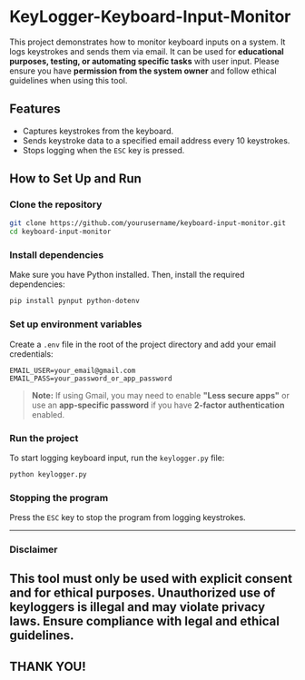 # KeyLogger-Keyboard-Input-Monitor  

This project demonstrates how to monitor keyboard inputs on a system. It logs keystrokes and sends them via email. It can be used for **educational purposes, testing, or automating specific tasks** with user input. Please ensure you have **permission from the system owner** and follow ethical guidelines when using this tool.  

## Features  
- Captures keystrokes from the keyboard.  
- Sends keystroke data to a specified email address every 10 keystrokes.  
- Stops logging when the `ESC` key is pressed.  

## How to Set Up and Run  

### Clone the repository  
```bash
git clone https://github.com/yourusername/keyboard-input-monitor.git
cd keyboard-input-monitor
```

### Install dependencies  
Make sure you have Python installed. Then, install the required dependencies:  
```bash
pip install pynput python-dotenv
```

### Set up environment variables  
Create a `.env` file in the root of the project directory and add your email credentials:  

```env
EMAIL_USER=your_email@gmail.com
EMAIL_PASS=your_password_or_app_password
```

> **Note:** If using Gmail, you may need to enable **"Less secure apps"** or use an **app-specific password** if you have **2-factor authentication** enabled.  

### Run the project  
To start logging keyboard input, run the `keylogger.py` file:  
```bash
python keylogger.py
```

### Stopping the program  
Press the `ESC` key to stop the program from logging keystrokes.  

---

### Disclaimer  
This tool must only be used **with explicit consent** and for **ethical purposes**. Unauthorized use of keyloggers is illegal and may violate privacy laws. Ensure compliance with legal and ethical guidelines.
---

## THANK YOU!  
